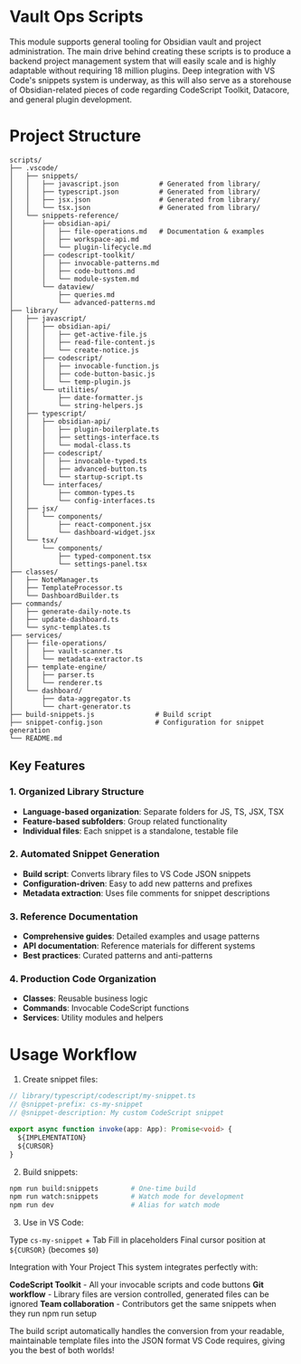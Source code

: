 # Vault Ops Scripts

This module supports general tooling for Obsidian vault and project 
administration. The main drive behind creating these scripts is to produce 
a backend project management system that will easily scale and is highly 
adaptable without requiring 18 million plugins. Deep integration with VS 
Code's snippets system is underway, as this will also serve as a storehouse 
of Obsidian-related pieces of code regarding CodeScript Toolkit, Datacore, and 
general plugin development.

# Project Structure

```
scripts/
├── .vscode/
│   ├── snippets/
│   │   ├── javascript.json          # Generated from library/
│   │   ├── typescript.json          # Generated from library/
│   │   ├── jsx.json                 # Generated from library/
│   │   └── tsx.json                 # Generated from library/
│   └── snippets-reference/
│       ├── obsidian-api/
│       │   ├── file-operations.md   # Documentation & examples
│       │   ├── workspace-api.md
│       │   └── plugin-lifecycle.md
│       ├── codescript-toolkit/
│       │   ├── invocable-patterns.md
│       │   ├── code-buttons.md
│       │   └── module-system.md
│       └── dataview/
│           ├── queries.md
│           └── advanced-patterns.md
├── library/
│   ├── javascript/
│   │   ├── obsidian-api/
│   │   │   ├── get-active-file.js
│   │   │   ├── read-file-content.js
│   │   │   └── create-notice.js
│   │   ├── codescript/
│   │   │   ├── invocable-function.js
│   │   │   ├── code-button-basic.js
│   │   │   └── temp-plugin.js
│   │   └── utilities/
│   │       ├── date-formatter.js
│   │       └── string-helpers.js
│   ├── typescript/
│   │   ├── obsidian-api/
│   │   │   ├── plugin-boilerplate.ts
│   │   │   ├── settings-interface.ts
│   │   │   └── modal-class.ts
│   │   ├── codescript/
│   │   │   ├── invocable-typed.ts
│   │   │   ├── advanced-button.ts
│   │   │   └── startup-script.ts
│   │   └── interfaces/
│   │       ├── common-types.ts
│   │       └── config-interfaces.ts
│   ├── jsx/
│   │   └── components/
│   │       ├── react-component.jsx
│   │       └── dashboard-widget.jsx
│   └── tsx/
│       └── components/
│           ├── typed-component.tsx
│           └── settings-panel.tsx
├── classes/
│   ├── NoteManager.ts
│   ├── TemplateProcessor.ts
│   └── DashboardBuilder.ts
├── commands/
│   ├── generate-daily-note.ts
│   ├── update-dashboard.ts
│   └── sync-templates.ts
├── services/
│   ├── file-operations/
│   │   ├── vault-scanner.ts
│   │   └── metadata-extractor.ts
│   ├── template-engine/
│   │   ├── parser.ts
│   │   └── renderer.ts
│   └── dashboard/
│       ├── data-aggregator.ts
│       └── chart-generator.ts
├── build-snippets.js               # Build script
├── snippet-config.json             # Configuration for snippet generation
└── README.md
```

## Key Features

### 1. Organized Library Structure
- **Language-based organization**: Separate folders for JS, TS, JSX, TSX
- **Feature-based subfolders**: Group related functionality
- **Individual files**: Each snippet is a standalone, testable file

### 2. Automated Snippet Generation
- **Build script**: Converts library files to VS Code JSON snippets
- **Configuration-driven**: Easy to add new patterns and prefixes
- **Metadata extraction**: Uses file comments for snippet descriptions

### 3. Reference Documentation
- **Comprehensive guides**: Detailed examples and usage patterns
- **API documentation**: Reference materials for different systems
- **Best practices**: Curated patterns and anti-patterns

### 4. Production Code Organization
- **Classes**: Reusable business logic
- **Commands**: Invocable CodeScript functions
- **Services**: Utility modules and helpers

# Usage Workflow

1. Create snippet files:

```typescript
// library/typescript/codescript/my-snippet.ts
// @snippet-prefix: cs-my-snippet
// @snippet-description: My custom CodeScript snippet

export async function invoke(app: App): Promise<void> {
  ${IMPLEMENTATION}
  ${CURSOR}
}
```

2. Build snippets:

```bash
npm run build:snippets        # One-time build
npm run watch:snippets        # Watch mode for development
npm run dev                   # Alias for watch mode
```

3. Use in VS Code:

Type `cs-my-snippet` + Tab
Fill in placeholders
Final cursor position at `${CURSOR}` (becomes `$0`)

Integration with Your Project
This system integrates perfectly with:

**CodeScript Toolkit** - All your invocable scripts and code buttons
**Git workflow** - Library files are version controlled, generated files can be ignored
**Team collaboration** - Contributors get the same snippets when they run npm run setup

The build script automatically handles the conversion from your readable, maintainable template files into the JSON format VS Code requires, giving you the best of both worlds!